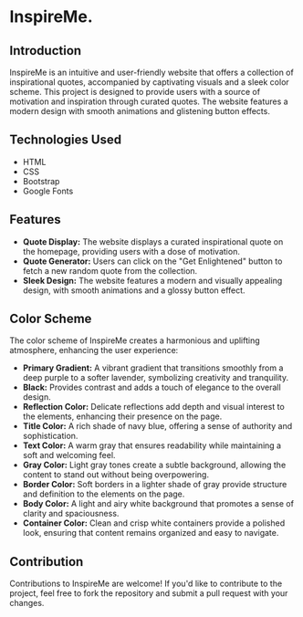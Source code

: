 # InspireMe.

## Introduction

InspireMe is an intuitive and user-friendly website that offers a collection of inspirational quotes, accompanied by captivating visuals and a sleek color scheme. This project is designed to provide users with a source of motivation and inspiration through curated quotes. The website features a modern design with smooth animations and glistening button effects.

## Technologies Used
- HTML
- CSS
- Bootstrap
- Google Fonts

## Features
- **Quote Display:** The website displays a curated inspirational quote on the homepage, providing users with a dose of motivation.
- **Quote Generator:** Users can click on the "Get Enlightened" button to fetch a new random quote from the collection.
- **Sleek Design:** The website features a modern and visually appealing design, with smooth animations and a glossy button effect.

## Color Scheme
The color scheme of InspireMe creates a harmonious and uplifting atmosphere, enhancing the user experience:
- **Primary Gradient:** A vibrant gradient that transitions smoothly from a deep purple to a softer lavender, symbolizing creativity and tranquility.
- **Black:** Provides contrast and adds a touch of elegance to the overall design.
- **Reflection Color:** Delicate reflections add depth and visual interest to the elements, enhancing their presence on the page.
- **Title Color:** A rich shade of navy blue, offering a sense of authority and sophistication.
- **Text Color:** A warm gray that ensures readability while maintaining a soft and welcoming feel.
- **Gray Color:** Light gray tones create a subtle background, allowing the content to stand out without being overpowering.
- **Border Color:** Soft borders in a lighter shade of gray provide structure and definition to the elements on the page.
- **Body Color:** A light and airy white background that promotes a sense of clarity and spaciousness.
- **Container Color:** Clean and crisp white containers provide a polished look, ensuring that content remains organized and easy to navigate.


## Contribution
Contributions to InspireMe are welcome! If you'd like to contribute to the project, feel free to fork the repository and submit a pull request with your changes.
